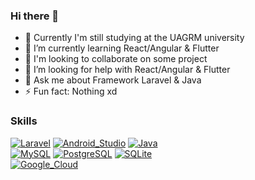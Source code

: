 ### Hi there 👋

- 🔭 Currently I'm still studying at the UAGRM university
- 🌱 I’m currently learning React/Angular & Flutter
- 👯 I'm looking to collaborate on some project
- 🤔 I’m looking for help with React/Angular & Flutter
- 💬 Ask me about Framework Laravel & Java
- ⚡ Fun fact: Nothing xd

### Skills

[![Laravel](https://img.shields.io/badge/Framework_LARAVEL-EB4432?style=for-the-badge&logo=laravel&logoColor=white&labelColor=101010)]()
[![Android_Studio](https://img.shields.io/badge/Android_Studio_with_Java-3DDC84?style=for-the-badge&logo=android-studio&logoColor=white&labelColor=101010)]()
[![Java](https://img.shields.io/badge/Java_Desktop_with_Apache_NetBeans_IDE-3c7ec1?style=for-the-badge&logo=apachenetbeanside&logoColor=white&labelColor=101010)]()
</br>
[![MySQL](https://img.shields.io/badge/MySQL-f29111?style=for-the-badge&logo=mysql&logoColor=white&labelColor=101010)]()
[![PostgreSQL](https://img.shields.io/badge/PostgreSQL-336791?style=for-the-badge&logo=postgresql&logoColor=white&labelColor=101010)]()
[![SQLite](https://img.shields.io/badge/SQLite-78a498?style=for-the-badge&logo=sqlite&logoColor=white&labelColor=101010)]()
</br>
[![Google_Cloud](https://img.shields.io/badge/Google_Cloud-5594f1?style=for-the-badge&logo=googlecloud&logoColor=white&labelColor=101010)]()
